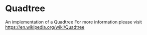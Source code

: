 # Quadtree
An implementation of a Quadtree
For more information please visit https://en.wikipedia.org/wiki/Quadtree
